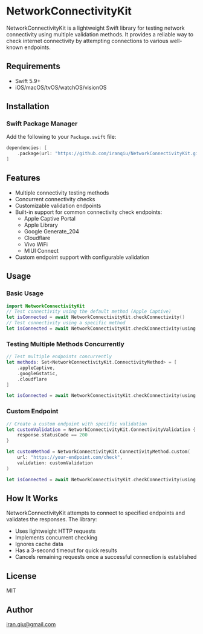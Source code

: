 # NetworkConnectivityKit

NetworkConnectivityKit is a lightweight Swift library for testing network connectivity using multiple validation methods. It provides a reliable way to check internet connectivity by attempting connections to various well-known endpoints.

## Requirements

- Swift 5.9+
- iOS/macOS/tvOS/watchOS/visionOS

## Installation

### Swift Package Manager

Add the following to your `Package.swift` file:


```swift
dependencies: [
    .package(url: "https://github.com/iranqiu/NetworkConnectivityKit.git", from: "0.0.1")
]
```

## Features

- Multiple connectivity testing methods
- Concurrent connectivity checks
- Customizable validation endpoints
- Built-in support for common connectivity check endpoints:
  - Apple Captive Portal
  - Apple Library
  - Google Generate_204
  - Cloudflare
  - Vivo WiFi
  - MIUI Connect
- Custom endpoint support with configurable validation

## Usage

### Basic Usage

```swift
import NetworkConnectivityKit
// Test connectivity using the default method (Apple Captive)
let isConnected = await NetworkConnectivityKit.checkConnectivity()
// Test connectivity using a specific method
let isConnected = await NetworkConnectivityKit.checkConnectivity(using: .googleGstatic)
```

### Testing Multiple Methods Concurrently

```swift
// Test multiple endpoints concurrently
let methods: Set<NetworkConnectivityKit.ConnectivityMethod> = [
    .appleCaptive,
    .googleGstatic,
    .cloudflare
]

let isConnected = await NetworkConnectivityKit.checkConnectivity(using: methods)
```

### Custom Endpoint

```swift
// Create a custom endpoint with specific validation
let customValidation = NetworkConnectivityKit.ConnectivityValidation { url, response, data in
    response.statusCode == 200
}

let customMethod = NetworkConnectivityKit.ConnectivityMethod.custom(
    url: "https://your-endpoint.com/check",
    validation: customValidation
)

let isConnected = await NetworkConnectivityKit.checkConnectivity(using: customMethod)
```

## How It Works

NetworkConnectivityKit attempts to connect to specified endpoints and validates the responses. The library:

- Uses lightweight HTTP requests
- Implements concurrent checking
- Ignores cache data
- Has a 3-second timeout for quick results
- Cancels remaining requests once a successful connection is established

## License

MIT

## Author

iran.qiu@gmail.com
